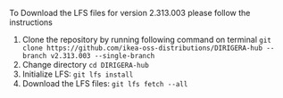 To Download the LFS files for version 2.313.003 please follow the instructions

1. Clone the repository by running following command on terminal `git clone https://github.com/ikea-oss-distributions/DIRIGERA-hub --branch v2.313.003 --single-branch`
4. Change directory `cd DIRIGERA-hub`
5. Initialize LFS: `git lfs install`
6. Download the LFS files: `git lfs fetch --all`
